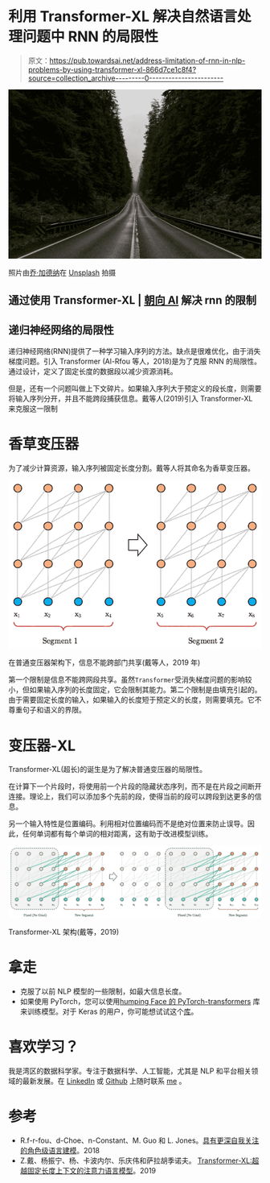 # 利用 Transformer-XL 解决自然语言处理问题中 RNN 的局限性

> 原文：<https://pub.towardsai.net/address-limitation-of-rnn-in-nlp-problems-by-using-transformer-xl-866d7ce1c8f4?source=collection_archive---------0----------------------->

![](img/d3d2050f8a332c252bd588209a6a5b5b.png)

照片由[乔·加德纳](https://unsplash.com/@josephgardnerphotography?utm_source=medium&utm_medium=referral)在 [Unsplash](https://unsplash.com?utm_source=medium&utm_medium=referral) 拍摄

## 通过使用 Transformer-XL | [朝向 AI](https://towardsai.net) 解决 rnn 的限制

## 递归神经网络的局限性

递归神经网络(RNN)提供了一种学习输入序列的方法。缺点是很难优化，由于消失梯度问题。引入 Transformer (Al-Rfou 等人，2018)是为了克服 RNN 的局限性。通过设计，定义了固定长度的数据段以减少资源消耗。

但是，还有一个问题叫做上下文碎片。如果输入序列大于预定义的段长度，则需要将输入序列分开，并且不能跨段捕获信息。戴等人(2019)引入 Transformer-XL 来克服这一限制

# 香草变压器

为了减少计算资源，输入序列被固定长度分割。戴等人将其命名为香草变压器。

![](img/e6ac03811eb200eb4823311803234bd2.png)

在普通变压器架构下，信息不能跨部门共享(戴等人，2019 年)

第一个限制是信息不能跨网段共享。虽然`Transformer`受消失梯度问题的影响较小，但如果输入序列的长度固定，它会限制其能力。第二个限制是由填充引起的。由于需要固定长度的输入，如果输入的长度短于预定义的长度，则需要填充。它不尊重句子和语义的界限。

# 变压器-XL

Transformer-XL(超长)的诞生是为了解决普通变压器的局限性。

在计算下一个片段时，将使用前一个片段的隐藏状态序列，而不是在片段之间断开连接。理论上，我们可以添加多个先前的段，使得当前的段可以跨段到达更多的信息。

另一个输入特性是位置编码。利用相对位置编码而不是绝对位置来防止误导。因此，任何单词都有每个单词的相对距离，这有助于改进模型训练。

![](img/a7dc85baa03678d476b2ead8e7018b5a.png)

Transformer-XL 架构(戴等，2019)

# 拿走

*   克服了以前 NLP 模型的一些限制，如最大信息长度。
*   如果使用 PyTorch，您可以使用[humping Face 的 PyTorch-transformers](https://github.com/huggingface/pytorch-transformers) 库来训练模型。对于 Keras 的用户，你可能想试试这个[库](https://github.com/kpot/keras-transformer)。

# 喜欢学习？

我是湾区的数据科学家。专注于数据科学、人工智能，尤其是 NLP 和平台相关领域的最新发展。在 [LinkedIn](https://www.linkedin.com/in/edwardma1026) 或 [Github](https://github.com/makcedward) 上随时联系 [me](https://makcedward.github.io/) 。

# 参考

*   R.f-r-fou、d-Choe、n-Constant、M. Guo 和 L. Jones。[具有更深自我关注的角色级语言建模](https://arxiv.org/pdf/1808.04444.pdf)。2018
*   Z.戴、杨振宁、杨、卡波内尔、乐庆伟和萨拉胡季诺夫。 [Transformer-XL:超越固定长度上下文的注意力语言模型](https://arxiv.org/pdf/1901.02860.pdf)。2019